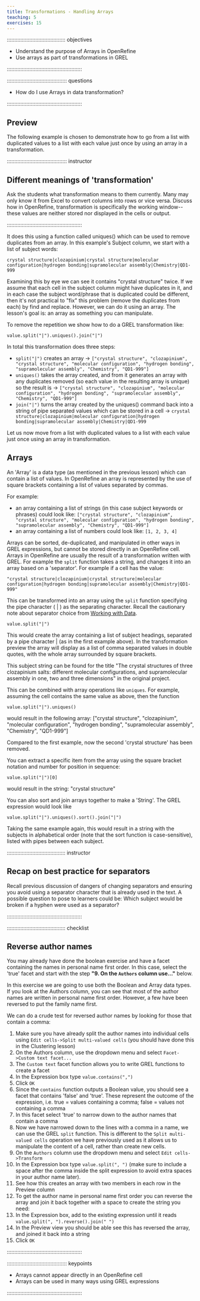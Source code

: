 ```yaml
---
title: Transformations - Handling Arrays
teaching: 5
exercises: 15
---
```


::::::::::::::::::::::::::::::::::::::: objectives

- Understand the purpose of Arrays in OpenRefine
- Use arrays as part of transformations in GREL

::::::::::::::::::::::::::::::::::::::::::::::::::

:::::::::::::::::::::::::::::::::::::::: questions

- How do I use Arrays in data transformation?

::::::::::::::::::::::::::::::::::::::::::::::::::

## Preview

The following example is chosen to demonstrate how to go from a list with duplicated values to a list with each value just once by using an array in a transformation.

:::::::::::::::::::::::::::::::::::::::: instructor

## Different meanings of 'transformation'

Ask the students what transformation means to them currently.  Many may only know it from Excel to convert columns into rows or vice versa. Discuss how in OpenRefine, transformation is specifically the working window--these values are neither stored nor displayed in the cells or output.

::::::::::::::::::::::::::::::::::::::::::::::::::

It does this using a function called uniques() which can be used to remove duplicates from an array. In this example's Subject column, we start with a list of subject words:

`crystal structure|clozapinium|crystal structure|molecular configuration|hydrogen bonding|supramolecular assembly|Chemistry|QD1-999`

Examining this by eye we can see it contains "crystal structure" twice. If we assume that each cell in the subject column might have duplicates in it, and in each case the subject word/phrase that is duplicated could be different, then it's not practical to "fix" this problem (remove the duplicates from each) by find and replace. However, we can do it using an array. The lesson's goal is: an array as something you can manipulate.

To remove the repetition we show how to do a GREL transformation like:

```
value.split("|").uniques().join("|")
```

In total this transformation does three steps:

- `split("|")` creates an array -> `["crystal structure", "clozapinium", "crystal structure", "molecular configuration", "hydrogen bonding", "supramolecular assembly", "Chemistry", "QD1-999"]`
- `uniques()` takes the array created, and from it generates an array with any duplicates removed (so each value in the resulting array is unique) so the result is -> `["crystal structure", "clozapinium", "molecular configuration", "hydrogen bonding", "supramolecular assembly", "Chemistry", "QD1-999"]`
- `join("|")` turns the array created by the uniques() command back into a string of pipe separated values which can be stored in a cell -> `crystal structure|clozapinium|molecular configuration|hydrogen bonding|supramolecular assembly|Chemistry|QD1-999`

Let us now move from a list with duplicated values to a list with each value just once using an array in transformation.

## Arrays

An 'Array' is a data type (as mentioned in the previous lesson) which can contain a list of values. In OpenRefine an array is represented by the use of square brackets containing a list of values separated by commas.

For example:

- an array containing a list of strings (in this case subject keywords or phrases) could look like: `["crystal structure", "clozapinium", "crystal structure", "molecular configuration", "hydrogen bonding", "supramolecular assembly", "Chemistry", "QD1-999"]`
- an array containing a list of numbers could look like: `[1, 2, 3, 4]`

Arrays can be sorted, de-duplicated, and manipulated in other ways in GREL expressions, but cannot be stored directly in an OpenRefine cell. Arrays in OpenRefine are usually the result of a transformation written with GREL. For example the `split` function takes a string, and changes it into an array based on a 'separator'. For example if a cell has the value:

`"crystal structure|clozapinium|crystal structure|molecular configuration|hydrogen bonding|supramolecular assembly|Chemistry|QD1-999"`

This can be transformed into an array using the `split` function specifying the pipe character ( | ) as the separating character. Recall the cautionary note about separator choice from [Working with Data](03-working-with-data.md#choosing-a-good-separator).

```
value.split("|")
```

This would create the array containing a list of subject headings, separated by a pipe character | (as in the first example above). In the transformation preview the array will display as a list of comma separated values in double quotes, with the whole array surrounded by square brackets.

This subject string can be found for the title "The crystal structures of three clozapinium salts: different molecular configurations, and supramolecular assembly in one, two and three dimensions" in the original project.

This can be combined with array operations like `uniques`. For example, assuming the cell contains the same value as above, then the function

```
value.split("|").uniques()
```

would result in the following array:
["crystal structure", "clozapinium", "molecular configuration", "hydrogen bonding", "supramolecular assembly", "Chemistry", "QD1-999"]

Compared to the first example, now the second 'crystal structure' has been removed.

You can extract a specific item from the array using the square bracket notation and number for position in sequence:

```
value.split("|")[0]
```

would result in the string:
"crystal structure"

You can also sort and join arrays together to make a 'String'. The GREL expression would look like

```
value.split("|").uniques().sort().join("|")
```

Taking the same example again, this would result in a string with the subjects in alphabetical order (note that the sort function is case-sensitive), listed with pipes between each subject.

:::::::::::::::::::::::::::::::::::::::  instructor

## Recap on best practice for separators

Recall previous discussion of dangers of changing separators and ensuring you avoid using a separator character that is already used in the text. A possible question to pose to learners could be: Which subject would be broken if a hyphen were used as a separator?

::::::::::::::::::::::::::::::::::::::::::::::::::

:::::::::::::::::::::::::::::::::::::::  checklist

## Reverse author names

You may already have done the boolean exercise and have a facet containing the names in personal name first order. In this case, select the 'true' facet and start with the step **"9. On the `Authors` column use..."** below.

In this exercise we are going to use both the Boolean and Array data types.
If you look at the Authors column, you can see that most of the author names are written in personal name first order. However, a few have been reversed to put the family name first.

We can do a crude test for reversed author names by looking for those that contain a comma:

1. Make sure you have already split the author names into individual cells using `Edit cells->Split multi-valued cells` (you should have done this in the Clustering lesson)
2. On the Authors column, use the dropdown menu and select `Facet->Custom text facet...`
3. The `Custom text` facet function allows you to write GREL functions to create a facet
4. In the Expression box type `value.contains(",")`
5. Click `OK`
6. Since the `contains` function outputs a Boolean value, you should see a facet that contains 'false' and 'true'. These represent the outcome of the expression, i.e. true = values containing a comma; false = values not containing a comma
7. In this facet select 'true' to narrow down to the author names that contain a comma
8. Now we have narrowed down to the lines with a comma in a name, we can use the GREL `split` function. This is different to the `Split multi-valued cells` operation we have previously used as it allows us to manipulate the content of a cell, rather than create new cells.
9. On the `Authors` column use the dropdown menu and select `Edit cells->Transform `
10. In the Expression box type `value.split(", ")` (make sure to include a space after the comma inside the split expression to avoid extra spaces in your author name later).
11. See how this creates an array with two members in each row in the Preview column
12. To get the author name in personal name first order you can reverse the array and join it back together with a space to create the string you need:
13. In the Expression box, add to the existing expression until it reads `value.split(", ").reverse().join(" ")`
14. In the Preview view you should be able see this has reversed the array, and joined it back into a string
15. Click `OK`
  

::::::::::::::::::::::::::::::::::::::::::::::::::

:::::::::::::::::::::::::::::::::::::::: keypoints

- Arrays cannot appear directly in an OpenRefine cell
- Arrays can be used in many ways using GREL expressions

::::::::::::::::::::::::::::::::::::::::::::::::::


